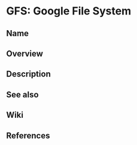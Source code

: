 # GFS: Google File System

## Name

## Overview

## Description

## See also

## Wiki

## References
